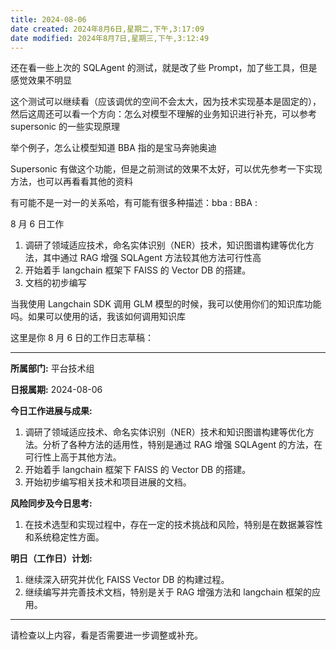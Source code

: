 ```yaml
---
title: 2024-08-06
date created: 2024年8月6日,星期二,下午,3:17:09
date modified: 2024年8月7日,星期三,下午,3:12:49
---
```

还在看一些上次的 SQLAgent 的测试，就是改了些 Prompt，加了些工具，但是感觉效果不明显

这个测试可以继续看（应该调优的空间不会太大，因为技术实现基本是固定的），然后这周还可以看一个方向：怎么对模型不理解的业务知识进行补充，可以参考 supersonic 的一些实现原理

举个例子，怎么让模型知道 BBA 指的是宝马奔驰奥迪

Supersonic 有做这个功能，但是之前测试的效果不太好，可以优先参考一下实现方法，也可以再看看其他的资料

有可能不是一对一的关系哈，有可能有很多种描述：bba : BBA :

8 月 6 日工作
1. 调研了领域适应技术，命名实体识别（NER）技术，知识图谱构建等优化方法，其中通过 RAG 增强 SQLAgent 方法较其他方法可行性高
2. 开始着手 langchain 框架下 FAISS 的 Vector DB 的搭建。
3. 文档的初步编写

当我使用 Langchain SDK 调用 GLM 模型的时候，我可以使用你们的知识库功能吗。如果可以使用的话，我该如何调用知识库

这里是你 8 月 6 日的工作日志草稿：

---

**所属部门:** 平台技术组

**日报属期:** 2024-08-06

**今日工作进展与成果:**
1. 调研了领域适应技术、命名实体识别（NER）技术和知识图谱构建等优化方法。分析了各种方法的适用性，特别是通过 RAG 增强 SQLAgent 的方法，在可行性上高于其他方法。
2. 开始着手 langchain 框架下 FAISS 的 Vector DB 的搭建。
3. 开始初步编写相关技术和项目进展的文档。

**风险同步及今日思考:**
1. 在技术选型和实现过程中，存在一定的技术挑战和风险，特别是在数据兼容性和系统稳定性方面。

**明日（工作日）计划:**
1. 继续深入研究并优化 FAISS Vector DB 的构建过程。
2. 继续编写并完善技术文档，特别是关于 RAG 增强方法和 langchain 框架的应用。

---

请检查以上内容，看是否需要进一步调整或补充。